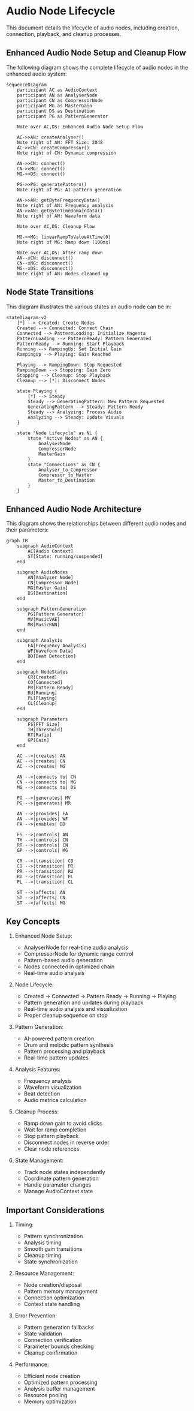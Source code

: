 # Audio Node Lifecycle

This document details the lifecycle of audio nodes, including creation, connection, playback, and cleanup processes.

## Enhanced Audio Node Setup and Cleanup Flow

The following diagram shows the complete lifecycle of audio nodes in the enhanced audio system:

```mermaid
sequenceDiagram
    participant AC as AudioContext
    participant AN as AnalyserNode
    participant CN as CompressorNode
    participant MG as MasterGain
    participant DS as Destination
    participant PG as PatternGenerator

    Note over AC,DS: Enhanced Audio Node Setup Flow
    
    AC->>AN: createAnalyser()
    Note right of AN: FFT Size: 2048
    AC->>CN: createCompressor()
    Note right of CN: Dynamic compression
    
    AN->>CN: connect()
    CN->>MG: connect()
    MG->>DS: connect()
    
    PG->>PG: generatePattern()
    Note right of PG: AI pattern generation
    
    AN->>AN: getByteFrequencyData()
    Note right of AN: Frequency analysis
    AN->>AN: getByteTimeDomainData()
    Note right of AN: Waveform data

    Note over AC,DS: Cleanup Flow
    
    MG->>MG: linearRampToValueAtTime(0)
    Note right of MG: Ramp down (100ms)
    
    Note over AC,DS: After ramp down
    AN--xCN: disconnect()
    CN--xMG: disconnect()
    MG--xDS: disconnect()
    Note right of AN: Nodes cleaned up
```

## Node State Transitions

This diagram illustrates the various states an audio node can be in:

```mermaid
stateDiagram-v2
    [*] --> Created: Create Nodes
    Created --> Connected: Connect Chain
    Connected --> PatternLoading: Initialize Magenta
    PatternLoading --> PatternReady: Pattern Generated
    PatternReady --> Running: Start Playback
    Running --> RampingUp: Set Initial Gain
    RampingUp --> Playing: Gain Reached
    
    Playing --> RampingDown: Stop Requested
    RampingDown --> Stopping: Gain Zero
    Stopping --> Cleanup: Stop Playback
    Cleanup --> [*]: Disconnect Nodes

    state Playing {
        [*] --> Steady
        Steady --> GeneratingPattern: New Pattern Requested
        GeneratingPattern --> Steady: Pattern Ready
        Steady --> Analyzing: Process Audio
        Analyzing --> Steady: Update Visuals
    }

    state "Node Lifecycle" as NL {
        state "Active Nodes" as AN {
            AnalyserNode
            CompressorNode
            MasterGain
        }
        state "Connections" as CN {
            Analyser_to_Compressor
            Compressor_to_Master
            Master_to_Destination
        }
    }
```

## Enhanced Audio Node Architecture

This diagram shows the relationships between different audio nodes and their parameters:

```mermaid
graph TB
    subgraph AudioContext
        AC[Audio Context]
        ST[State: running/suspended]
    end

    subgraph AudioNodes
        AN[Analyser Node]
        CN[Compressor Node]
        MG[Master Gain]
        DS[Destination]
    end

    subgraph PatternGeneration
        PG[Pattern Generator]
        MV[MusicVAE]
        MR[MusicRNN]
    end

    subgraph Analysis
        FA[Frequency Analysis]
        WF[Waveform Data]
        BD[Beat Detection]
    end

    subgraph NodeStates
        CR[Created]
        CO[Connected]
        PR[Pattern Ready]
        RU[Running]
        PL[Playing]
        CL[Cleanup]
    end

    subgraph Parameters
        FS[FFT Size]
        TH[Threshold]
        RT[Ratio]
        GP[Gain]
    end

    AC -->|creates| AN
    AC -->|creates| CN
    AC -->|creates| MG
    
    AN -->|connects to| CN
    CN -->|connects to| MG
    MG -->|connects to| DS
    
    PG -->|generates| MV
    PG -->|generates| MR
    
    AN -->|provides| FA
    AN -->|provides| WF
    FA -->|enables| BD
    
    FS -->|controls| AN
    TH -->|controls| CN
    RT -->|controls| CN
    GP -->|controls| MG
    
    CR -->|transition| CO
    CO -->|transition| PR
    PR -->|transition| RU
    RU -->|transition| PL
    PL -->|transition| CL

    ST -->|affects| AN
    ST -->|affects| CN
    ST -->|affects| MG
```

## Key Concepts

1. Enhanced Node Setup:
   - AnalyserNode for real-time audio analysis
   - CompressorNode for dynamic range control
   - Pattern-based audio generation
   - Nodes connected in optimized chain
   - Real-time audio analysis

2. Node Lifecycle:
   - Created → Connected → Pattern Ready → Running → Playing
   - Pattern generation and updates during playback
   - Real-time audio analysis and visualization
   - Proper cleanup sequence on stop

3. Pattern Generation:
   - AI-powered pattern creation
   - Drum and melodic pattern synthesis
   - Pattern processing and playback
   - Real-time pattern updates

4. Analysis Features:
   - Frequency analysis
   - Waveform visualization
   - Beat detection
   - Audio metrics calculation

5. Cleanup Process:
   - Ramp down gain to avoid clicks
   - Wait for ramp completion
   - Stop pattern playback
   - Disconnect nodes in reverse order
   - Clear node references

6. State Management:
   - Track node states independently
   - Coordinate pattern generation
   - Handle parameter changes
   - Manage AudioContext state

## Important Considerations

1. Timing:
   - Pattern synchronization
   - Analysis timing
   - Smooth gain transitions
   - Cleanup timing
   - State synchronization

2. Resource Management:
   - Node creation/disposal
   - Pattern memory management
   - Connection optimization
   - Context state handling

3. Error Prevention:
   - Pattern generation fallbacks
   - State validation
   - Connection verification
   - Parameter bounds checking
   - Cleanup confirmation

4. Performance:
   - Efficient node creation
   - Optimized pattern processing
   - Analysis buffer management
   - Resource pooling
   - Memory optimization
